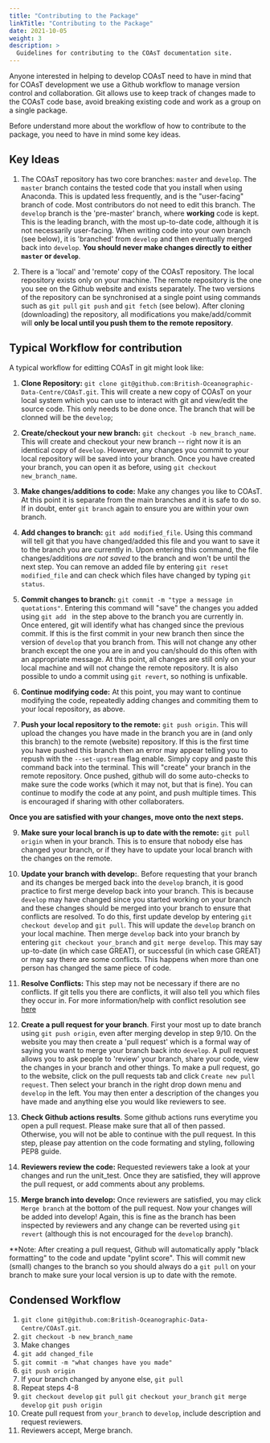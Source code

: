 ```yaml
---
title: "Contributing to the Package"
linkTitle: "Contributing to the Package"
date: 2021-10-05
weight: 3
description: >
  Guidelines for contributing to the COAsT documentation site.
---
```


Anyone interested in helping to develop COAsT need to have in mind that for COAsT development we use a Github workflow to manage version control and collaboration. Git allows use to keep track of changes made to the COAsT code base, avoid breaking existing code and work as a group on a single package.

Before understand more about the workflow of how to contribute to the package, you need to have in mind some key ideas.

## Key Ideas
1. The COAsT repository has two core branches: `master` and `develop`. The `master` branch contains the tested code that you install when using Anaconda. This is updated less frequently, and is the "user-facing" branch of code. Most contributors do not need to edit this branch. The `develop` branch is the 'pre-master' branch, where **working** code is kept. This is the leading branch, with the most up-to-date code, although it is not necessarily user-facing. When writing code into your own branch (see below), it is 'branched' from `develop` and then eventually merged back into `develop`. **You should never make changes directly to either `master` or `develop`**.

2. There is a 'local' and 'remote' copy of the COAsT repository. The local repository exists only on your machine. The remote repository is the one you see on the Github website and exists separately. The two versions of the repository can be synchronised at a single point using commands such as `git pull` `git push` and `git fetch` (see below). After cloning (downloading) the repository, all modifications you make/add/commit will **only be local until you push them to the remote repository**.

## Typical Workflow for contribution

A typical workflow for editting COAsT in git might look like:

1. **Clone Repository:** `git clone git@github.com:British-Oceanographic-Data-Centre/COAsT.git`. This will create a new copy of COAsT on your local system which you can use to interact with git and view/edit the source code. This only needs to be done once. The branch that will be clonned will be the `develop`;

3. **Create/checkout your new branch:** `git checkout -b new_branch_name`. This will create and checkout your new branch -- right now it is an identical copy of `develop`. However, any changes you commit to your local repository will be saved into your branch. Once you have created your branch, you can open it as before, using `git checkout new_branch_name`.

4. **Make changes/additions to code:** Make any changes you like to COAsT. At this point it is separate from the main branches and it is safe to do so. If in doubt, enter `git branch` again to ensure you are within your own branch.

5. **Add changes to branch:** `git add modified_file`. Using this command will tell git that you have changed/added this file and you want to save it to the branch you are currently in. Upon entering this command, the file changes/additions *are not saved* to the branch and won't be until the next step. You can remove an added file by entering `git reset modified_file` and can check which files have changed by typing `git status`.

6. **Commit changes to branch:** `git commit -m "type a message in quotations"`. Entering this command will "save" the changes you added using `git add ` in the step above to the branch you are currently in. Once entered, git will identify what has changed since the previous commit. If this is the first commit in your new branch then since the version of `develop` that you branch from. This will not change any other branch except the one you are in and you can/should do this often with an appropriate message. At this point, all changes are still only on your local machine and will not change the remote repository. It is also possible to undo a commit using `git revert`, so nothing is unfixable.

7. **Continue modifying code:** At this point, you may want to continue modifying the code, repeatedly adding changes and commiting them to your local repository, as above.

8. **Push your local repository to the remote:** `git push origin`. This will upload the changes you have made in the branch you are in (and only this branch) to the remote (website) repository. If this is the first time you have pushed this branch then an error may appear telling you to repush with the `--set-upstream` flag enable. Simply copy and paste this command back into the terminal. This will "create" your branch in the remote repository. Once pushed, github will do some auto-checks to make sure the code works (which it may not, but that is fine). You can continue to modify the code at any point, and push multiple times. This is encouraged if sharing with other collaboraters.

**Once you are satisfied with your changes, move onto the next steps.**

9. **Make sure your local branch is up to date with the remote:** `git pull origin` when in your branch. This is to ensure that nobody else has changed your branch, or if they have to update your local branch with the changes on the remote.

10. **Update your branch with develop:**. Before requesting that your branch and its changes be merged back into the `develop` branch, it is good practice to first merge develop back into your branch. This is because `develop` may have changed since you started working on your branch and these changes should be merged into your branch to ensure that conflicts are resolved. To do this, first update develop by entering `git checkout develop` and `git pull`. This will update the `develop` branch on your local machine. Then merge `develop` back into your branch by entering `git checkout your_branch` and `git merge develop`. This may say up-to-date (in which case GREAT), or successful (in which case GREAT) or may say there are some conflicts. This happens when more than one person has changed the same piece of code.

11. **Resolve Conflicts:** This step may not be necessary if there are no conflicts. If git tells you there are conflicts, it will also tell you which files they occur in. For more information/help with conflict resolution see [here](https://www.atlassian.com/git/tutorials/using-branches/merge-conflicts)

12. **Create a pull request for your branch**. First your most up to date branch using `git push origin`, even after merging develop in step 9/10. On the website you may then create a 'pull request' which is a formal way of saying you want to merge your branch back into `develop`. A pull request allows you to ask people to 'review' your branch, share your code, view the changes in your branch and other things. To make a pull request, go to the website, click on the pull requests tab and click `Create new pull request`. Then select your branch in the right drop down menu and `develop` in the left. You may then enter a description of the changes you have made and anything else you would like reviewers to see.

13. **Check Github actions results**. Some github actions runs everytime you open a pull request. Please make sure that all of then passed. Otherwise, you will not be able to continue with the pull request. In this step, please pay attention on the code formating and styling, following PEP8 guide.

14. **Reviewers review the code:** Requested reviewers take a look at your changes and run the unit_test. Once they are satisfied, they will approve the pull request, or add comments about any problems.

15. **Merge branch into develop:** Once reviewers are satisfied, you may click `Merge branch` at the bottom of the pull request. Now your changes will be added into develop! Again, this is fine as the branch has been inspected by reviewers and any change can be reverted using `git revert` (although this is not encouraged for the `develop` branch).

**Note:  After creating a pull request, Github will automatically apply "black formatting" to the code and update "pylint score". This will commit new (small) changes to the branch so you should always do a `git pull` on your branch to make sure your local version is up to date with the remote.

## Condensed Workflow

1. `git clone git@github.com:British-Oceanographic-Data-Centre/COAsT.git`.
3. `git checkout -b new_branch_name`
4. Make changes
5. `git add changed_file`
6. `git commit -m "what changes have you made"`
7. `git push origin`
8. If your branch changed by anyone else, `git pull`
9. Repeat steps 4-8
10. `git checkout develop` `git pull` `git checkout your_branch` `git merge develop` `git push origin`
11. Create pull request from `your_branch` to `develop`, include description and request reviewers.
12. Reviewers accept, Merge branch.
